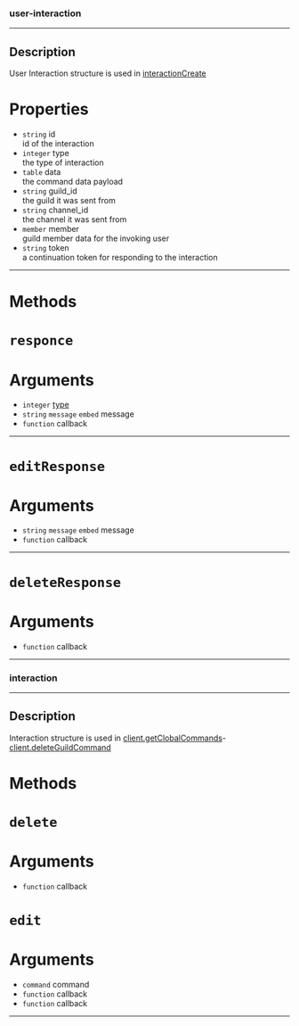 ### user-interaction
---

Description
---
User Interaction structure is used in [interactionCreate](https://github.com/devonium/gm-discordAPI/blob/doc/events.md#interactioncreate)
# Properties
* `string` id  
id of the interaction  
* `integer` type  
the type of interaction  
* `table` data  
the command data payload  
* `string` guild_id  
the guild it was sent from  
* `string` channel_id  
the channel it was sent from  
* `member` member  
guild member data for the invoking user  
* `string` token  
a continuation token for responding to the interaction  

---
# Methods
# `responce`

# Arguments
* `integer` [type](https://github.com/devonium/gm-discordAPI/blob/de1a26c6f7c185053ece6dba9eeb4425a3c33ec4/lua/discord/enums.lua#L68)  
* `string` `message` `embed` message  
* `function` callback  

---
# `editResponse`

# Arguments
* `string` `message` `embed` message  
* `function` callback  

---
# `deleteResponse`

# Arguments
* `function` callback  

---
### interaction
---

Description
---
Interaction structure is used in [client.getClobalCommands](https://github.com/devonium/gm-discordAPI/blob/doc/client.md#getglobalcommands)-[client.deleteGuildCommand](https://github.com/devonium/gm-discordAPI/blob/doc/client.md#deleteguildcommand)

# Methods
# `delete`
# Arguments
* `function` callback  

# `edit`
# Arguments
* `command` command
* `function` callback  
* `function` callback  

---
